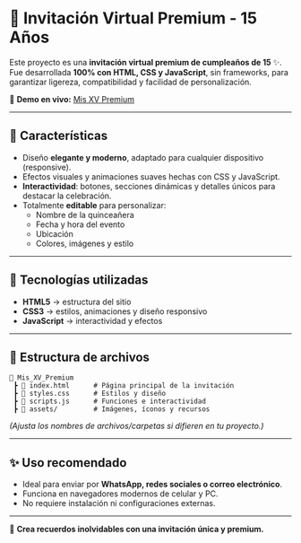 # 🎉 Invitación Virtual Premium - 15 Años  

Este proyecto es una **invitación virtual premium de cumpleaños de 15** ✨.  
Fue desarrollada **100% con HTML, CSS y JavaScript**, sin frameworks, para garantizar ligereza, compatibilidad y facilidad de personalización.  

🔗 **Demo en vivo:** [Mis XV Premium](https://inaviviant.github.io/Mis_XV_Premium)  

---

## 📌 Características  

- Diseño **elegante y moderno**, adaptado para cualquier dispositivo (responsive).  
- Efectos visuales y animaciones suaves hechas con CSS y JavaScript.  
- **Interactividad**: botones, secciones dinámicas y detalles únicos para destacar la celebración.  
- Totalmente **editable** para personalizar:  
  - Nombre de la quinceañera  
  - Fecha y hora del evento  
  - Ubicación  
  - Colores, imágenes y estilo  

---

## 🚀 Tecnologías utilizadas  

- **HTML5** → estructura del sitio  
- **CSS3** → estilos, animaciones y diseño responsivo  
- **JavaScript** → interactividad y efectos  


---

## 📂 Estructura de archivos  

```
📁 Mis_XV_Premium
 ┣ 📄 index.html      # Página principal de la invitación
 ┣ 📄 styles.css      # Estilos y diseño
 ┣ 📄 scripts.js      # Funciones e interactividad
 ┣ 📁 assets/         # Imágenes, íconos y recursos
```
*(Ajusta los nombres de archivos/carpetas si difieren en tu proyecto.)*

---

## ✨ Uso recomendado  

- Ideal para enviar por **WhatsApp, redes sociales o correo electrónico**.  
- Funciona en navegadores modernos de celular y PC.  
- No requiere instalación ni configuraciones externas.  

---


💖 **Crea recuerdos inolvidables con una invitación única y premium.**

